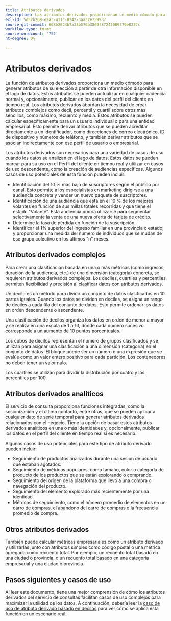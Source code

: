 ```yaml
---
title: Atributos derivados
description: Los atributos derivados proporcionan un medio cómodo para generar atributos de su elección que se pueden actualizar en cualquier cadencia normal y, opcionalmente, publicar en los datos de Perfil del cliente en tiempo real. Este documento proporciona información general sobre cómo utilizar el servicio de consulta para crear atributos derivados para utilizarlos con los datos del perfil.
exl-id: 5d52b268-e2a3-411c-8242-3aa32e759937
source-git-commit: 668b2624b7a23b570a3869f87245009379e8257c
workflow-type: tm+mt
source-wordcount: '752'
ht-degree: 0%

---
```


# Atributos derivados

La función de atributos derivados proporciona un medio cómodo para generar atributos de su elección a partir de otra información disponible en el lago de datos. Estos atributos se pueden actualizar en cualquier cadencia normal y, opcionalmente, publicar en los datos del perfil del cliente en tiempo real. Los atributos derivados abordan la necesidad de crear atributos complejos como decil, percentil y cuartil sobre otros más sencillos, como máximo, recuento y media. Estos atributos se pueden calcular específicamente para un usuario individual o para una entidad empresarial. Esto permite derivar atributos que se pueden acreditar directamente a un identificador, como direcciones de correo electrónico, ID de dispositivo y números de teléfono, y también derivar atributos que se asocian indirectamente con ese perfil de usuario o empresarial.

Los atributos derivados son necesarios para una variedad de casos de uso cuando los datos se analizan en el lago de datos. Estos datos se pueden marcar para su uso en el Perfil del cliente en tiempo real y utilizar en casos de uso descendente, como la creación de audiencias específicas. Algunos casos de uso potenciales de esta función pueden incluir:

* Identificación del 10 % más bajo de suscriptores según el público por canal. Esto permite a los especialistas en marketing dirigirse a una audiencia concreta y vender un nuevo paquete de suscriptores.
* Identificación de una audiencia que está en el 10 % de los mejores volantes en función de sus millas totales recorridas y que tiene el estado &quot;Volante&quot;. Esta audiencia podría utilizarse para segmentar selectivamente la venta de una nueva oferta de tarjeta de crédito.
* Determine la tasa de pérdida en función de la suscripción.
* Identificar el 1% superior del ingreso familiar en una provincia o estado, y proporcionar una medida del número de individuos que se mudan de ese grupo colectivo en los últimos &quot;n&quot; meses.

## Atributos derivados complejos

Para crear una clasificación basada en una o más métricas (como ingresos, duración de la audiencia, etc.) de una dimensión (categoría) concreta, se requieren atributos derivados complejos. Los deciles, cuartiles y percentiles permiten flexibilidad y precisión al clasificar datos con atributos derivados.

Un decilo es un método para dividir un conjunto de datos clasificados en 10 partes iguales. Cuando los datos se dividen en deciles, se asigna un rango de deciles a cada fila del conjunto de datos. Esto permite ordenar los datos en orden descendente o ascendente.

Una clasificación de decilos organiza los datos en orden de menor a mayor y se realiza en una escala de 1 a 10, donde cada número sucesivo corresponde a un aumento de 10 puntos porcentuales.

Los cubos de decilos representan el número de grupos clasificados y se utilizan para asignar una clasificación a una dimensión (categoría) en el conjunto de datos. El bloque puede ser un número o una expresión que se evalúe como un valor entero positivo para cada partición. Los contenedores no deben tener un valor nulo.

Los cuartiles se utilizan para dividir la distribución por cuatro y los percentiles por 100.

## Atributos derivados analíticos

El servicio de consulta proporciona funciones integradas, como la sesionización y el último contacto, entre otras, que se pueden aplicar a cualquier dato de serie temporal para generar atributos derivados relacionados con el negocio. Tiene la opción de basar estos atributos derivados analíticos en una o más identidades y, opcionalmente, publicar los datos en el perfil del cliente en tiempo real si es necesario.

Algunos casos de uso potenciales para este tipo de atributo derivado pueden incluir:

* Seguimiento de productos analizados durante una sesión de usuario que estaban agotados.
* Seguimiento de métricas populares, como tamaño, color o categoría de producto de los productos que se están explorando o comprando.
* Seguimiento del origen de la plataforma que llevó a una compra o navegación del producto.
* Seguimiento del elemento explorado más recientemente por una identidad.
* Métricas de seguimiento, como el número promedio de elementos en un carro de compras, el abandono del carro de compras o la frecuencia promedio de compra.

## Otros atributos derivados

También puede calcular métricas empresariales como un atributo derivado y utilizarlas junto con atributos simples como código postal o una métrica agregada como recuento total. Por ejemplo, un recuento total basado en una ciudad o provincia, o un recuento total basado en una categoría empresarial y una ciudad o provincia.

## Pasos siguientes y casos de uso

Al leer este documento, tiene una mejor comprensión de cómo los atributos derivados del servicio de consultas facilitan casos de uso complejos para maximizar la utilidad de los datos. A continuación, debería leer la [caso de uso de atributo derivado basado en decilos](../../use-cases/deciles-use-case.md) para ver cómo se aplica esta función en un escenario real.
